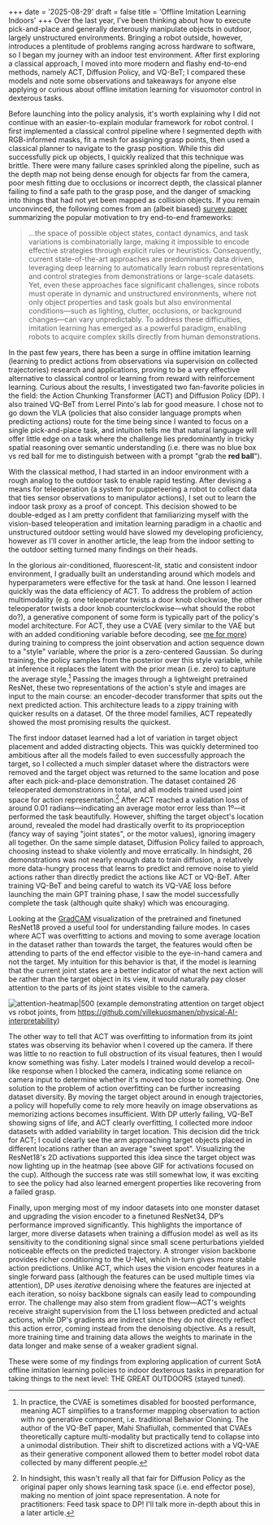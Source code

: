 +++
date = '2025-08-29'
draft = false
title = 'Offline Imitation Learning Indoors'
+++
Over the last year, I've been thinking about how to execute pick-and-place and generally dexterously manipulate objects in outdoor, largely unstructured environments. Bringing a robot outside, however, introduces a plentitude of problems ranging across hardware to software, so I began my journey with an indoor test environment. After first exploring a classical approach, I moved into more modern and flashy end-to-end methods, namely ACT, Diffusion Policy, and VQ-BeT; I compared these models and note some observations and takeaways for anyone else applying or curious about offline imitation learning for visuomotor control in dexterous tasks.

Before launching into the policy analysis, it's worth explaining why I did not continue with an easier-to-explain modular framework for robot control. I first implemented a classical control pipeline where I segmented depth with RGB-informed masks, fit a mesh for assigning grasp points, then used a classical planner to navigate to the grasp position. While this did successfully pick up objects, I quickly realized that this technique was brittle. There were many failure cases sprinkled along the pipeline, such as the depth map not being dense enough for objects far from the camera, poor mesh fitting due to occlusions or incorrect depth, the classical planner failing to find a safe path to the grasp pose, and the danger of smacking into things that had not yet been mapped as collision objects.
If you remain unconvinced, the following comes from an (albeit biased) [survey paper](https://arxiv.org/pdf/2508.17449) summarizing the popular motivation to try end-to-end frameworks:
> ...the space of possible object states, contact dynamics, and task variations is combinatorially large, making it impossible to encode effective strategies through explicit rules or heuristics. Consequently, current state-of-the-art approaches are predominantly data driven, leveraging deep learning to automatically learn robust representations and control strategies from demonstrations or large-scale datasets. Yet, even these approaches face significant challenges, since robots must operate in dynamic and unstructured environments, where not only object properties and task goals but also environmental conditions—such as lighting, clutter, occlusions, or background changes—can vary unpredictably. To address these difficulties, imitation learning has emerged as a powerful paradigm, enabling robots to acquire complex skills directly from human demonstrations.

In the past few years, there has been a surge in offline imitation learning (learning to predict actions from observations via supervision on collected trajectories) research and applications, proving to be a very effective alternative to classical control or learning from reward with reinforcement learning. Curious about the results, I investigated two fan-favorite policies in the field: the Action Chunking Transformer (ACT) and Diffusion Policy (DP). I also trained VQ-BeT from Lerrel Pinto's lab for good measure. I chose not to go down the VLA (policies that also consider language prompts when predicting actions) route for the time being since I wanted to focus on a single pick-and-place task, and intuition tells me that natural language will offer little edge on a task where the challenge lies predominantly in tricky spatial reasoning over semantic understanding (i.e. there was no blue box vs red ball for me to distinguish between with a prompt "grab the **red ball**").

With the classical method, I had started in an indoor environment with a rough analog to the outdoor task to enable rapid testing. After devising a means for teleoperation (a system for puppeteering a robot to collect data that ties sensor observations to manipulator actions), I set out to learn the indoor task proxy as a proof of concept. This decision showed to be double-edged as I am pretty confident that familiarizing myself with the vision-based teleoperation and imitation learning paradigm in a chaotic and unstructured outdoor setting would have slowed my developing proficiency, however as I'll cover in another article, the leap from the indoor setting to the outdoor setting turned many findings on their heads.

In the glorious air-conditioned, fluorescent-lit, static and consistent indoor environment, I gradually built an understanding around which models and hyperparameters were effective for the task at hand. One lesson I learned quickly was the data efficiency of ACT. To address the problem of action multimodality (e.g. one teleoperator twists a door knob clockwise, the other teleoperator twists a door knob counterclockwise—what should the robot do?), a generative component of some form is typically part of the policy's model architecture. For ACT, they use a CVAE (very similar to the VAE but with an added conditioning variable before decoding, see [me for more](https://medium.com/@sofeikov/implementing-conditional-variational-auto-encoders-cvae-from-scratch-29fcbb8cb08f)) during training to compress the joint observation and action sequence down to a "style" variable, where the prior is a zero-centered Gaussian. So during training, the policy samples from the posterior over this style variable, while at inference it replaces the latent with the prior mean (i.e. zero) to capture the average style.[^1] Passing the images through a lightweight pretrained ResNet, these two representations of the action's style and images are input to the main course: an encoder-decoder transformer that spits out the next predicted action. This architecture leads to a zippy training with quicker results on a dataset. Of the three model families, ACT repeatedly showed the most promising results the quickest.

The first indoor dataset learned had a lot of variation in target object placement and added distracting objects. This was quickly determined too ambitious after all the models failed to even successfully approach the target, so I collected a much simpler dataset where the distractors were removed and the target object was returned to the same location and pose after each pick-and-place demonstration. The dataset contained 26 teleoperated demonstrations in total, and all models trained used joint space for action representation.[^2] After ACT reached a validation loss of around 0.01 radians—indicating an average motor error less than 1º—it performed the task beautifully. However, shifting the target object's location around, revealed the model had drastically overfit to its proprioception (fancy way of saying "joint states", or the motor values), ignoring imagery all together. On the same simple dataset, Diffusion Policy failed to approach, choosing instead to shake violently and move erratically. In hindsight, 26 demonstrations was not nearly enough data to train diffusion, a relatively more data-hungry process that learns to predict and remove noise to yield actions rather than directly predict the actions like ACT or VQ-BeT. After training VQ-BeT and being careful to watch its VQ-VAE loss before launching the main GPT training phase, I saw the model successfully complete the task (although quite shaky) which was encouraging.

Looking at the [GradCAM](https://github.com/jacobgil/pytorch-grad-cam) visualization of the pretrained and finetuned ResNet18 proved a 
useful tool for understanding failure modes. In cases where ACT was overfitting to actions and moving to some average location in the dataset rather than towards the target, the features would often be attending to parts of the end effector visible to the eye-in-hand camera and not the target. My intuition for this behavior is that, if the model is learning that the current joint states are a better indicator of what the next action will be rather than the target object in its view, it would naturally pay closer attention to the parts of its joint states visible to the camera.

![attention-heatmap|500](/hub/images/attention_coffee_prop.gif)
(example demonstrating attention on target object vs robot joints, from https://github.com/villekuosmanen/physical-AI-interpretability)

The other way to tell that ACT was overfitting to information from its joint states was observing its behavior when I covered up the camera. If there was little to no reaction to full obstruction of its visual features, then I would know something was fishy. Later models I trained would develop a recoil-like response when I blocked the camera, indicating some reliance on camera input to determine whether it's moved too close to something. One solution to the problem of action overfitting can be further increasing dataset diversity. By moving the target object around in enough trajectories, a policy will hopefully come to rely more heavily on image observations as memorizing actions becomes insufficient. With DP utterly failing, VQ-BeT showing signs of life, and ACT clearly overfitting, I collected more indoor datasets with added variability in target location. This decision did the trick for ACT; I could clearly see the arm approaching target objects placed in different locations rather than an average "sweet spot". Visualizing the ResNet18's 2D activations supported this idea since the target object was now lighting up in the heatmap (see above GIF for activations focused on the cup). Although the success rate was still somewhat low, it was exciting to see the policy had also learned emergent properties like recovering from a failed grasp.

Finally, upon merging most of my indoor datasets into one monster dataset and upgrading the vision encoder to a finetuned ResNet34, DP’s performance improved significantly. This highlights the importance of larger, more diverse datasets when training a diffusion model as well as its sensitivity to the conditioning signal since small scene perturbations yielded noticeable effects on the predicted trajectory. A stronger vision backbone provides richer conditioning to the U-Net, which in-turn gives more stable action predictions. Unlike ACT, which uses the vision encoder features in a single forward pass (although the features can be used multiple times via attention), DP uses *iterative* denoising where the features are injected at each iteration, so noisy backbone signals can easily lead to compounding error. The challenge may also stem from gradient flow—ACT's weights receive straight supervision from the L1 loss between predicted and actual actions, while DP's gradients are indirect since they do not directly reflect this action error, coming instead from the denoising objective. As a result, more training time and training data allows the weights to marinate in the data longer and make sense of a weaker gradient signal.

These were some of my findings from exploring application of current SotA offline imitation learning policies to indoor dexterous tasks in preparation for taking things to the next level: THE GREAT OUTDOORS (stayed tuned).


[^1]: In practice, the CVAE is sometimes disabled for boosted performance, meaning ACT simplifies to a transformer mapping observation to action with no generative component, i.e. traditional Behavior Cloning. The author of the VQ-BeT paper, Mahi Shafiullah, commented that CVAEs theoretically capture multi-modality but practically tend to collapse into a unimodal distribution. Their shift to discretized actions with a VQ-VAE as their generative component allowed them to better model robot data collected by many different people.

[^2]: In hindsight, this wasn't really all that fair for Diffusion Policy as the original paper only shows learning task space (i.e. end effector pose), making no mention of joint space representation. A note for practitioners: Feed task space to DP! I'll talk more in-depth about this in a later article.